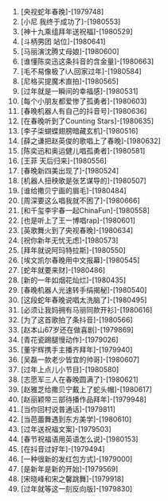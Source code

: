 
1. [央视蛇年春晚]-[1979748]
1. [小尼 我终于成功了]-[1980553]
1. [神十九乘组拜年送祝福]-[1980529]
1. [斗柄男团 站位]-[1980641]
1. [马丽演沈腾丈母娘]-[1980600]
1. [谁懂陈奕迅这条抖音的含金量]-[1980663]
1. [毛不易像极了i人回家过年]-[1980584]
1. [尼格买提魔术直拍]-[1980565]
1. [过年就是一瞬间的幸福感]-[1980531]
1. [每个小朋友都爱惨了孤勇者]-[1980603]
1. [春晚机器人有自己的抖音号]-[1980636]
1. [在春晚听到了Counting Stars]-[1980635]
1. [李子柒蝴蝶翅膀暗藏玄机]-[1980516]
1. [薛之谦把赵英俊的歌唱上了春晚]-[1980632]
1. [陈奕迅和奥运健儿唱孤勇者]-[1980581]
1. [王菲 天后归来]-[1980556]
1. [春晚新四美出现了]-[1980524]
1. [机器人扭秧歌是张艺谋导的]-[1980507]
1. [谁给撒贝宁画的眉毛]-[1980484]
1. [周深要这么唱我就不困了]-[1980666]
1. [和千玺李宇春一起ChinaFun]-[1980558]
1. [也是听上了王一博唱rap]-[1980601]
1. [英歌舞火到了央视春晚]-[1980634]
1. [祝你新年无忧无虑]-[1980573]
1. [拜年就说阿玛特拉斯]-[1980550]
1. [埃文凯尔春晚用中文报幕]-[1980545]
1. [蛇年就要来财]-[1980486]
1. [新的一年如烟花灿烂]-[1980435]
1. [春晚机器人光速转手绢揭秘]-[1980540]
1. [这段蛇年春晚说唱太洗脑了]-[1980495]
1. [必须让我妈拥有马丽同款开衫]-[1980616]
1. [为了这首歌拍了条抖音]-[1980566]
1. [赵本山67岁还在做喜剧]-[1979869]
1. [青花瓷踢腿慢动作]-[1979026]
1. [董宇辉携手主播齐拜年]-[1979940]
1. [吴磊一款老少皆宜的帅哥]-[1980607]
1. [过年上点儿小节目]-[1980580]
1. [志愿军三人在春晚圆满了]-[1980621]
1. [赵雅芝给撒贝宁戴上了蛇头帽]-[1980617]
1. [赵丽颖带三部待播作品拜年]-[1979948]
1. [当你回村说普通话]-[1979811]
1. [当芭蕾舞遇到东方美学]-[1980610]
1. [过年送祝福文案]-[1979503]
1. [春节祝福语用英语怎么说]-[1980153]
1. [在抖音过好年]-[1979494]
1. [一种很新的发红包方式]-[1979000]
1. [是新年是新的开始]-[1979569]
1. [宋晓峰和宋之馨跳舞]-[1979918]
1. [过年就等这一刻反向版]-[1979830]